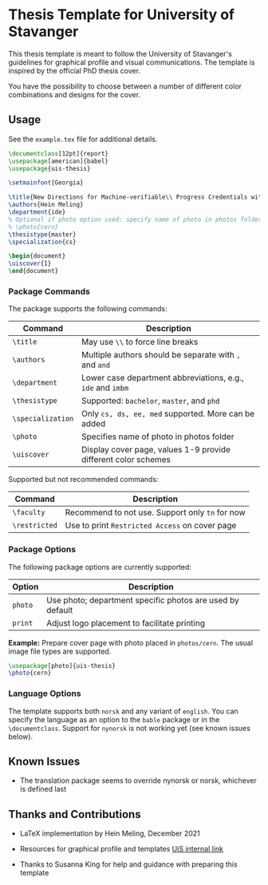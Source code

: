 # Thesis Template for University of Stavanger

This thesis template is meant to follow the University of Stavanger's guidelines for graphical profile and visual communications.
The template is inspired by the official PhD thesis cover.

You have the possibility to choose between a number of different color combinations and designs for the cover.

## Usage

See the `example.tex` file for additional details.

```latex
\documentclass[12pt]{report}
\usepackage[american]{babel}
\usepackage{uis-thesis}

\setmainfont{Georgia}

\title{New Directions for Machine-verifiable\\ Progress Credentials with Application to Academic Credentials}
\authors{Hein Meling}
\department{ide}
% Optional if photo option used: specify name of photo in photos folder
% \photo{cern}
\thesistype{master}
\specialization{cs}

\begin{document}
\uiscover{1}
\end{document}
```

### Package Commands

The package supports the following commands:

| Command           | Description                                                    |
|-------------------|----------------------------------------------------------------|
| `\title`          | May use `\\` to force line breaks                              |
| `\authors`        | Multiple authors should be separate with `,` and `and`         |
| `\department`     | Lower case department abbreviations, e.g., `ide` and `imbm`    |
| `\thesistype`     | Supported: `bachelor`, `master`, and `phd`                     |
| `\specialization` | Only `cs, ds, ee, med` supported. More can be added            |
| `\photo`          | Specifies name of photo in photos folder                       |
| `\uiscover`       | Display cover page, values 1-9 provide different color schemes |

Supported but not recommended commands:

| Command           | Description                                                    |
|-------------------|----------------------------------------------------------------|
| `\faculty`        | Recommend to not use. Support only `tn` for now                |
| `\restricted`     | Use to print `Restricted Access` on cover page                 |

### Package Options

The following package options are currently supported:

| Option  | Description                                               |
|---------|-----------------------------------------------------------|
| `photo` | Use photo; department specific photos are used by default |
| `print` | Adjust logo placement to facilitate printing              |

**Example:** Prepare cover page with photo placed in `photos/cern`.
The usual image file types are supported.

```latex
\usepackage[photo]{uis-thesis}
\photo{cern}
```

### Language Options

The template supports both `norsk` and any variant of `english`.
You can specify the language as an option to the `bable` package or in the `\documentclass`.
Support for `nynorsk` is not working yet (see known issues below).

## Known Issues

- The translation package seems to override nynorsk or norsk, whichever is defined last

## Thanks and Contributions

- LaTeX implementation by Hein Meling, December 2021

- Resources for graphical profile and templates [UiS internal link](https://liveuis.sharepoint.com/sites/Arbeidsstoette/SitePages/Grafisk-profil-UiS.aspx)

- Thanks to Susanna King for help and guidance with preparing this template
